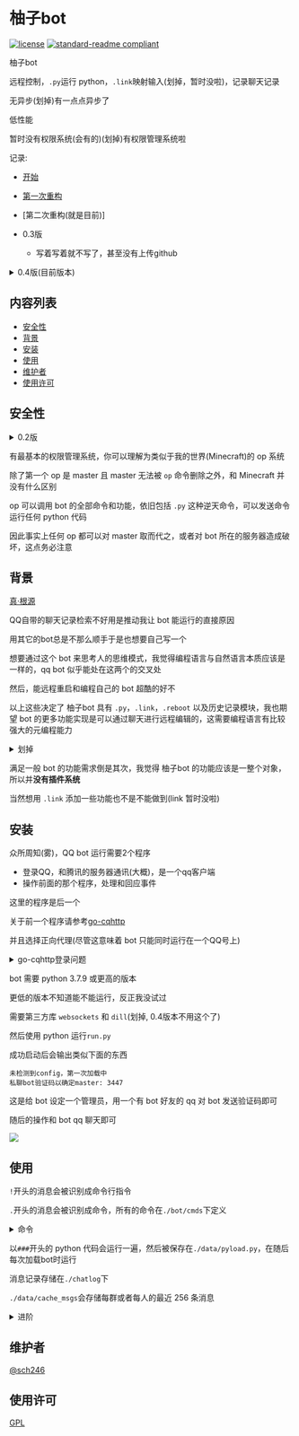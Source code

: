 # 柚子bot

[![license](  https://img.shields.io/github/license/sch246/yz_bot)](https://github.com/sch246/yz_bot/blob/main/LICENSE)
[![standard-readme compliant](https://img.shields.io/badge/readme%20style-standard-brightgreen.svg?style=flat-square)](https://github.com/RichardLitt/standard-readme)

柚子bot

远程控制，`.py`运行 python，`.link`映射输入(划掉，暂时没啦)，记录聊天记录

无异步(划掉)有一点点异步了

低性能

暂时没有权限系统(会有的)(划掉)有权限管理系统啦

记录:
- [开始](https://www.sch246.com/Computer/project/qq_bot/start)
- [第一次重构](https://www.sch246.com/Computer/project/qq_bot/yz_bot)
- [第二次重构(就是目前)]

- 0.3版
    - 写着写着就不写了，甚至没有上传github

<details>

<summary>0.4版(目前版本)</summary>

先是用 http 通信发现很方便，于是开始改用 http 通信为基础在写，抛弃了 0.3 版

后来发现似乎不能发送长文本于是改回了 websocket，并封装得比 http 通信的版本还好用

改完了才发现不是 http 的问题，不过管他呢

</details>



## 内容列表
- [安全性](#安全性)
- [背景](#背景)
- [安装](#安装)
- [使用](#使用)
- [维护者](#维护者)
- [使用许可](#使用许可)

## 安全性

<details>

<summary>0.2版</summary>

目前没有权限系统，而且有`.py`这种逆天命令

安全性基本是0

任何加了 bot 好友的人，或者 bot 所在群的任何人都可以发送命令运行任何 python 代码

不要用 root 用户启动 bot 吧

</details>

有最基本的权限管理系统，你可以理解为类似于我的世界(Minecraft)的 op 系统

除了第一个 op 是 master 且 master 无法被 `op` 命令删除之外，和 Minecraft 并没有什么区别

op 可以调用 bot 的全部命令和功能，依旧包括 `.py` 这种逆天命令，可以发送命令运行任何 python 代码

因此事实上任何 op 都可以对 master 取而代之，或者对 bot 所在的服务器造成破坏，这点务必注意

## 背景

[真·根源](https://www.sch246.com/blog/2022/05/17/%E7%9C%9F%E5%AF%BBbot)

QQ自带的聊天记录检索不好用是推动我让 bot 能运行的直接原因

用其它的bot总是不那么顺手于是也想要自己写一个

想要通过这个 bot 来思考人的思维模式，我觉得编程语言与自然语言本质应该是一样的，qq bot 似乎能处在这两个的交叉处

然后，能远程重启和编程自己的 bot 超酷的好不

以上这些决定了 柚子bot 具有 `.py`，`.link`，`.reboot` 以及历史记录模块，我也期望 bot 的更多功能实现是可以通过聊天进行远程编辑的，这需要编程语言有比较强大的元编程能力

<details>
<summary>划掉</summary>

有人可能想到了 lisp ，不过我觉得还是 python 更接近伪代码一些(才不是没搞懂怎么用 lisp 和 go-cqhttp 通信)

</details>

满足一般 bot 的功能需求倒是其次，我觉得 柚子bot 的功能应该是一整个对象，所以并**没有插件系统**

当然想用 `.link` 添加一些功能也不是不能做到(link 暂时没啦)

## 安装

众所周知(雾)，QQ bot 运行需要2个程序

- 登录QQ，和腾讯的服务器通讯(大概)，是一个qq客户端
- 操作前面的那个程序，处理和回应事件

这里的程序是后一个

关于前一个程序请参考[go-cqhttp](https://github.com/Mrs4s/go-cqhttp)

并且选择正向代理(尽管这意味着 bot 只能同时运行在一个QQ号上)

<details>
<summary>go-cqhttp登录问题</summary>

- [CSDN - 解决xdd/傻妞/go-cqhttp机器人扫码登录异常/全部亲测可用/补充环节【2020年4月30日】](https://blog.csdn.net/m0_57009761/article/details/124521022)

QQ在信任的设备上登录可以不用扫码

go-cqhttp链接时需要设备信息，若没有则会随机生成一个

若成功登录了，该设备会被QQ信任

设备信息存储在同目录下的device.json

因此只要在本地或者随便哪里成功一次制造出一个被QQ信任的设备信息

以该设备信息来连接，就能跳过扫码了

具体操作是在电脑上运行并扫码登录go-cqhttp

把成功那一次使用或生成的device.json替换或者复制过去

据测试，需要填入密码才能跳过扫码(大概)

---

</details>

bot 需要 python 3.7.9 或更高的版本

更低的版本不知道能不能运行，反正我没试过

需要第三方库 `websockets` 和 `dill`(划掉, 0.4版本不用这个了)

然后使用 python 运行`run.py`

成功启动后会输出类似下面的东西

```
未检测到config，第一次加载中
私聊bot验证码以确定master: 3447
```

这是给 bot 设定一个管理员，用一个有 bot 好友的 qq 对 bot 发送验证码即可

随后的操作和 bot qq 聊天即可

![](https://s2.loli.net/2022/10/18/PgZprRhvBbAG4Yj.png)

## 使用

`!`开头的消息会被识别成命令行指令

`.`开头的消息会被识别成命令，所有的命令在`./bot/cmds`下定义

<details>
<summary>命令</summary>

`.py`可以运行 python 代码，最后一行必须为表达式，或者以`###`开头

`.echo`会让bot重复echo后的话

`.file`用于查看以及上传下载文件

`.op`可以管理权限

`.reboot`和`.shutdown`可以重启和关闭 bot，在控制台用`Ctrl+C`有时候会没啥反应

`.test`就是个测试命令

</details>

以`###`开头的 python 代码会运行一遍，然后被保存在`./data/pyload.py`，在随后每次加载bot时运行

消息记录存储在`./chatlog`下

`./data/cache_msgs`会存储每群或者每人的最近 256 条消息

<details>
<summary>进阶</summary>

新建命令的话，可以在`./bot/cmds`下新建个`<命令名>.py`

在其中定义一个`run`函数

函数的参数是 消息本身的字符串除去开头的`.<命令名>`

函数的返回值是 bot 将要回复的消息

也可以使用`yield <回复:str>`或者`recv(<条件:function>)`来进行多段的交互

`bot.caches.msgs`会存储每群或者每人的最近 256 条消息

</details>

## 维护者

[@sch246](https://github.com/sch246)

## 使用许可

[GPL](LICENSE)
